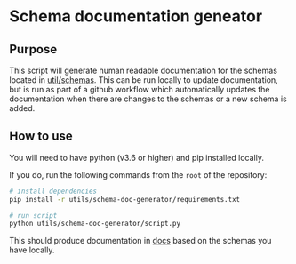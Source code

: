 # Schema documentation geneator

## Purpose

This script will generate human readable documentation for the schemas located in [util/schemas](../schemas). This can be run locally to update documentation, but is run as part of a github workflow which automatically updates the documentation when there are changes to the schemas or a new schema is added.

## How to use

You will need to have python (v3.6 or higher) and pip installed locally.

If you do, run the following commands from the `root` of the repository:

```sh
# install dependencies
pip install -r utils/schema-doc-generator/requirements.txt

# run script
python utils/schema-doc-generator/script.py
```

This should produce documentation in [docs](../../docs) based on the schemas you have locally.
